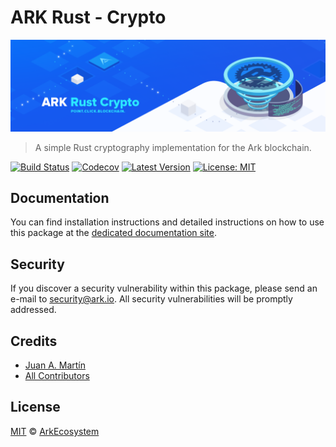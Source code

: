 # ARK Rust - Crypto

<p align="center">
    <img src="./banner.png" />
</p>

> A simple Rust cryptography implementation for the Ark blockchain.

[![Build Status](https://badgen.now.sh/travis/ArkEcosystem/rust-crypto/master)](https://travis-ci.org/ArkEcosystem/rust-crypto)
[![Codecov](https://badgen.now.sh/codecov/c/github/arkecosystem/rust-crypto)](https://codecov.io/gh/arkecosystem/rust-crypto)
[![Latest Version](https://badgen.now.sh/github/release/ArkEcosystem/rust-crypto)](https://github.com/ArkEcosystem/rust-crypto/releases)
[![License: MIT](https://badgen.now.sh/badge/license/MIT/green)](https://opensource.org/licenses/MIT)

## Documentation

You can find installation instructions and detailed instructions on how to use this package at the [dedicated documentation site](https://docs.ark.io/api/sdk/cryptography/rust.html).

## Security

If you discover a security vulnerability within this package, please send an e-mail to security@ark.io. All security vulnerabilities will be promptly addressed.

## Credits

- [Juan A. Martín](https://github.com/j-a-m-l)
- [All Contributors](../../contributors)

## License

[MIT](LICENSE) © [ArkEcosystem](https://ark.io)

